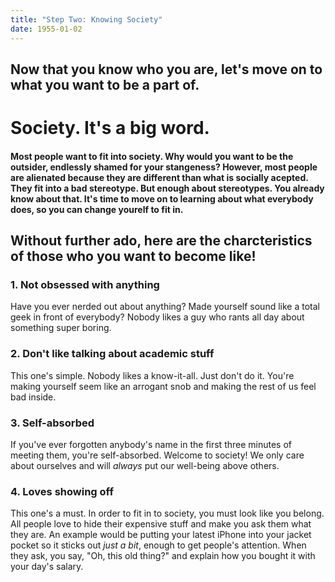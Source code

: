 ```yaml
---
title: "Step Two: Knowing Society"
date: 1955-01-02
---
```


## Now that you know who you are, let's move on to what you want to be a part of.

# Society. It's a big word.

#### Most people want to fit into society. Why would you want to be the outsider, endlessly shamed for your stangeness? However, most people are alienated because they are different than what is socially acepted. They fit into a bad stereotype. But enough about stereotypes. You already know about that. It's time to move on to learning about what everybody does, so you can change yourelf to fit in. 

## Without further ado, here are the charcteristics of those who you want to become like!

### 1. Not obsessed with anything
Have you ever nerded out about anything? Made yourself sound like a total geek in front of everybody? Nobody likes a guy who rants all day about something super boring. 

### 2. Don't like talking about academic stuff
This one's simple. Nobody likes a know-it-all. Just don't do it. You're making yourself seem like an arrogant snob and making the rest of us feel bad inside. 

### 3. Self-absorbed
If you've ever forgotten anybody's name in the first three minutes of meeting them, you're self-absorbed. Welcome to society! We only care about ourselves and will *always* put our well-being above others. 

### 4. Loves showing off
This one's a must. In order to fit in to society, you must look like you belong. All people love to hide their expensive stuff and make you ask them what they are. An example would be putting your latest iPhone into your jacket pocket so it sticks out *just a bit*, enough to get people's attention. When they ask, you say, "Oh, this old thing?" and explain how you bought it with your day's salary.
